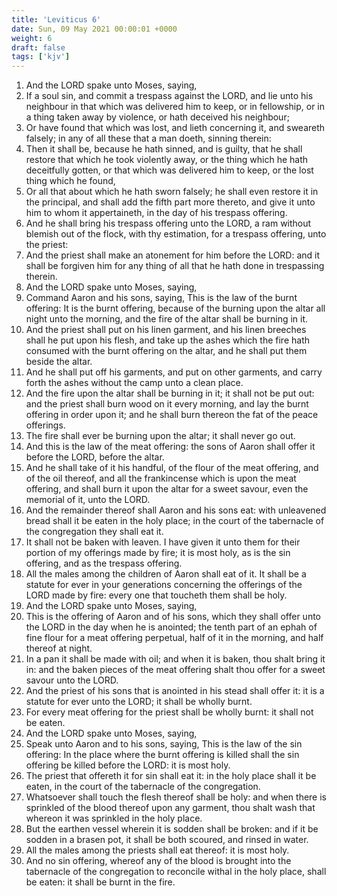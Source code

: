 ```yaml
---
title: 'Leviticus 6'
date: Sun, 09 May 2021 00:00:01 +0000
weight: 6
draft: false
tags: ['kjv'] 
---
```


1. And the LORD spake unto Moses, saying,
2. If a soul sin, and commit a trespass against the LORD, and lie unto his neighbour in that which was delivered him to keep, or in fellowship, or in a thing taken away by violence, or hath deceived his neighbour;
3. Or have found that which was lost, and lieth concerning it, and sweareth falsely; in any of all these that a man doeth, sinning therein:
4. Then it shall be, because he hath sinned, and is guilty, that he shall restore that which he took violently away, or the thing which he hath deceitfully gotten, or that which was delivered him to keep, or the lost thing which he found,
5. Or all that about which he hath sworn falsely; he shall even restore it in the principal, and shall add the fifth part more thereto, and give it unto him to whom it appertaineth, in the day of his trespass offering.
6. And he shall bring his trespass offering unto the LORD, a ram without blemish out of the flock, with thy estimation, for a trespass offering, unto the priest:
7. And the priest shall make an atonement for him before the LORD: and it shall be forgiven him for any thing of all that he hath done in trespassing therein.
8. And the LORD spake unto Moses, saying,
9. Command Aaron and his sons, saying, This is the law of the burnt offering: It is the burnt offering, because of the burning upon the altar all night unto the morning, and the fire of the altar shall be burning in it.
10. And the priest shall put on his linen garment, and his linen breeches shall he put upon his flesh, and take up the ashes which the fire hath consumed with the burnt offering on the altar, and he shall put them beside the altar.
11. And he shall put off his garments, and put on other garments, and carry forth the ashes without the camp unto a clean place.
12. And the fire upon the altar shall be burning in it; it shall not be put out: and the priest shall burn wood on it every morning, and lay the burnt offering in order upon it; and he shall burn thereon the fat of the peace offerings.
13. The fire shall ever be burning upon the altar; it shall never go out.
14. And this is the law of the meat offering: the sons of Aaron shall offer it before the LORD, before the altar.
15. And he shall take of it his handful, of the flour of the meat offering, and of the oil thereof, and all the frankincense which is upon the meat offering, and shall burn it upon the altar for a sweet savour, even the memorial of it, unto the LORD.
16. And the remainder thereof shall Aaron and his sons eat: with unleavened bread shall it be eaten in the holy place; in the court of the tabernacle of the congregation they shall eat it.
17. It shall not be baken with leaven. I have given it unto them for their portion of my offerings made by fire; it is most holy, as is the sin offering, and as the trespass offering.
18. All the males among the children of Aaron shall eat of it. It shall be a statute for ever in your generations concerning the offerings of the LORD made by fire: every one that toucheth them shall be holy.
19. And the LORD spake unto Moses, saying,
20. This is the offering of Aaron and of his sons, which they shall offer unto the LORD in the day when he is anointed; the tenth part of an ephah of fine flour for a meat offering perpetual, half of it in the morning, and half thereof at night.
21. In a pan it shall be made with oil; and when it is baken, thou shalt bring it in: and the baken pieces of the meat offering shalt thou offer for a sweet savour unto the LORD.
22. And the priest of his sons that is anointed in his stead shall offer it: it is a statute for ever unto the LORD; it shall be wholly burnt.
23. For every meat offering for the priest shall be wholly burnt: it shall not be eaten.
24. And the LORD spake unto Moses, saying,
25. Speak unto Aaron and to his sons, saying, This is the law of the sin offering: In the place where the burnt offering is killed shall the sin offering be killed before the LORD: it is most holy.
26. The priest that offereth it for sin shall eat it: in the holy place shall it be eaten, in the court of the tabernacle of the congregation.
27. Whatsoever shall touch the flesh thereof shall be holy: and when there is sprinkled of the blood thereof upon any garment, thou shalt wash that whereon it was sprinkled in the holy place.
28. But the earthen vessel wherein it is sodden shall be broken: and if it be sodden in a brasen pot, it shall be both scoured, and rinsed in water.
29. All the males among the priests shall eat thereof: it is most holy.
30. And no sin offering, whereof any of the blood is brought into the tabernacle of the congregation to reconcile withal in the holy place, shall be eaten: it shall be burnt in the fire.
